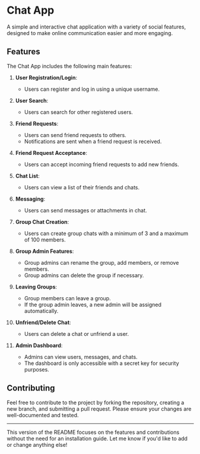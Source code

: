 # Chat App

A simple and interactive chat application with a variety of social features, designed to make online communication easier and more engaging.

## Features

The Chat App includes the following main features:

1. **User Registration/Login**: 
   - Users can register and log in using a unique username.

2. **User Search**: 
   - Users can search for other registered users.

3. **Friend Requests**:
   - Users can send friend requests to others.
   - Notifications are sent when a friend request is received.

4. **Friend Request Acceptance**:
   - Users can accept incoming friend requests to add new friends.

5. **Chat List**:
   - Users can view a list of their friends and chats.

6. **Messaging**:
   - Users can send messages or attachments in chat.

7. **Group Chat Creation**:
   - Users can create group chats with a minimum of 3 and a maximum of 100 members.

8. **Group Admin Features**:
   - Group admins can rename the group, add members, or remove members.
   - Group admins can delete the group if necessary.

9. **Leaving Groups**:
   - Group members can leave a group.
   - If the group admin leaves, a new admin will be assigned automatically.

10. **Unfriend/Delete Chat**:
    - Users can delete a chat or unfriend a user.

11. **Admin Dashboard**:
    - Admins can view users, messages, and chats.
    - The dashboard is only accessible with a secret key for security purposes.

## Contributing

Feel free to contribute to the project by forking the repository, creating a new branch, and submitting a pull request. Please ensure your changes are well-documented and tested.

---

This version of the README focuses on the features and contributions without the need for an installation guide. Let me know if you'd like to add or change anything else!
